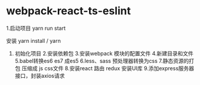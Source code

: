 # webpack-react-ts-eslint
1.启动项目 
yarn run start

安装
 yarn install / yarn



1. 初始化项目
2.安装依赖包
3.安装webpack 模块的配置文件
4.新建目录和文件
5.babel转换es6 es7 成es5
6.less、sass 预处理器转换为css
7.静态资源的打包 压缩成 js css文件
8.安装react 路由 redux 安装UI库 
9.添加express服务器接口，封装axios请求

